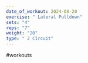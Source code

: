 ```yaml
---
date_of_workout: 2024-08-20
exercise: " Lateral Pulldown"
sets: "4"
reps: "7"
weight: "20"
type: " 2 Circuit"
---
```

#workouts